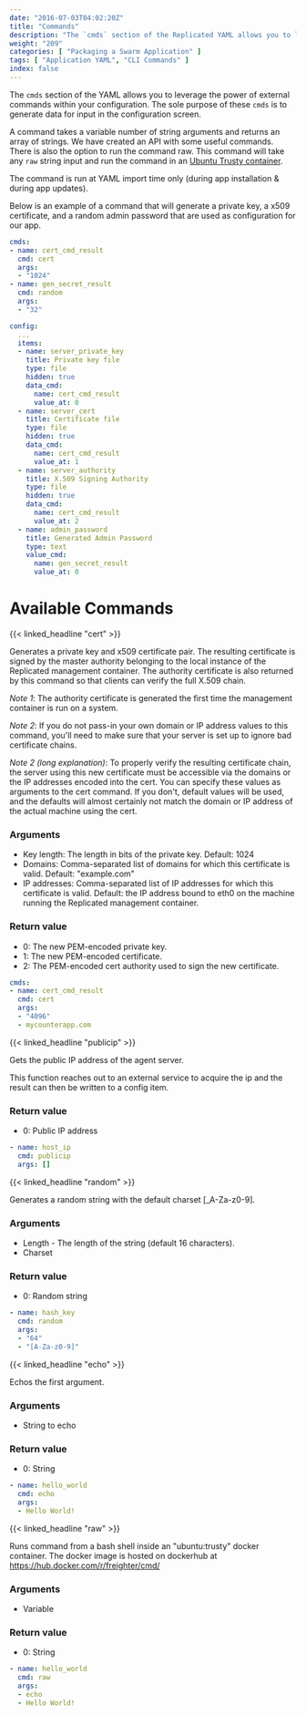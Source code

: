 ```yaml
---
date: "2016-07-03T04:02:20Z"
title: "Commands"
description: "The `cmds` section of the Replicated YAML allows you to leverage the power of external commands within your application configuration."
weight: "209"
categories: [ "Packaging a Swarm Application" ]
tags: [ "Application YAML", "CLI Commands" ]
index: false
---
```


The `cmds` section of the YAML allows you to leverage the power of external commands within your configuration. The sole purpose of these `cmds` is to generate data for input in the configuration screen.

A command takes a variable number of string arguments and returns an array of strings. We have created an API with some useful commands. There is also the option to run the command raw. This command will take any `raw` string input and run the command in an [Ubuntu Trusty container](https://hub.docker.com/r/replicated/cmd/).

The command is run at YAML import time only (during app installation & during app updates).

Below is an example of a command that will generate a private key, a x509 certificate, and a random admin password that are used as configuration for our app.

```yaml
cmds:
- name: cert_cmd_result
  cmd: cert
  args:
  - "1024"
- name: gen_secret_result
  cmd: random
  args:
  - "32"
```

```yaml
config:
  ...
  items:
  - name: server_private_key
    title: Private key file
    type: file
    hidden: true
    data_cmd:
      name: cert_cmd_result
      value_at: 0
  - name: server_cert
    title: Certificate file
    type: file
    hidden: true
    data_cmd:
      name: cert_cmd_result
      value_at: 1
  - name: server_authority
    title: X.509 Signing Authority
    type: file
    hidden: true
    data_cmd:
      name: cert_cmd_result
      value_at: 2
  - name: admin_password
    title: Generated Admin Password
    type: text
    value_cmd:
      name: gen_secret_result
      value_at: 0
```

# Available Commands
{{< linked_headline "cert" >}}

Generates a private key and x509 certificate pair. The resulting certificate is signed by the master authority belonging to the local instance of the Replicated management container. The authority certificate is also returned by this command so that clients can verify the full X.509 chain.

*Note 1*: The authority certificate is generated the first time the management container is run on a system.

*Note 2*: If you do not pass-in your own domain or IP address values to this command, you'll need to make sure that your server is set up to ignore bad certificate chains.

*Note 2 (long explanation)*: To properly verify the resulting certificate chain, the server using this new certificate must be accessible via the domains or the IP addresses encoded into the cert. You can specify these values as arguments to the cert command. If you don't, default values will be used, and the defaults will almost certainly not match the domain or IP address of the actual machine using the cert.

### Arguments
- Key length: The length in bits of the private key. Default: 1024
- Domains: Comma-separated list of domains for which this certificate is valid. Default: "example.com"
- IP addresses: Comma-separated list of IP addresses for which this certificate is valid. Default: the IP address bound to eth0 on the machine running the Replicated management container.

### Return value
- 0: The new PEM-encoded private key.
- 1: The new PEM-encoded certificate.
- 2: The PEM-encoded cert authority used to sign the new certificate.

```yaml
cmds:
- name: cert_cmd_result
  cmd: cert
  args:
  - "4096"
  - mycounterapp.com
```

{{< linked_headline "publicip" >}}

Gets the public IP address of the agent server.

This function reaches out to an external service to acquire the ip and the result can then be written to a config item.

### Return value
- 0: Public IP address

```yaml
- name: host_ip
  cmd: publicip
  args: []
```

{{< linked_headline "random" >}}

Generates a random string with the default charset [_A-Za-z0-9].

### Arguments
- Length - The length of the string (default 16 characters).
- Charset

### Return value
- 0: Random string

```yaml
- name: hash_key
  cmd: random
  args:
  - "64"
  - "[A-Za-z0-9]"
```

{{< linked_headline "echo" >}}

Echos the first argument.

### Arguments
- String to echo

### Return value
- 0: String

```yaml
- name: hello_world
  cmd: echo
  args:
  - Hello World!
```

{{< linked_headline "raw" >}}

Runs command from a bash shell inside an "ubuntu:trusty" docker container. The docker image is hosted on dockerhub at https://hub.docker.com/r/freighter/cmd/

### Arguments
- Variable

### Return value
- 0: String

```yaml
- name: hello_world
  cmd: raw
  args:
  - echo
  - Hello World!
```
